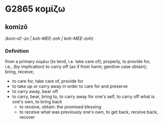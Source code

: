 # G2865 κομίζω

## komízō

_(kom-id'-zo | koh-MEE-zoh | koh-MEE-zoh)_

### Definition

from a primary κομέω (to tend, i.e. take care of); properly, to provide for, i.e., (by implication) to carry off (as if from harm; genitive case obtain); bring, receive; 

- to care for, take care of, provide for
- to take up or carry away in order to care for and preserve
- to carry away, bear off
- to carry, bear, bring to, to carry away for one's self, to carry off what is one's own, to bring back
  - to receive, obtain: the promised blessing
  - to receive what was previously one's own, to get back, receive back, recover
